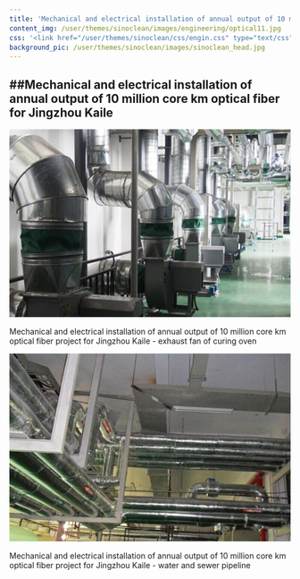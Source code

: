 ```yaml
---
title: 'Mechanical and electrical installation of annual output of 10 million core km optical fiber project for Jingzhou Kaile'
content_img: /user/themes/sinoclean/images/engineering/optical11.jpg
css: '<link href="/user/themes/sinoclean/css/engin.css" type="text/css" rel="stylesheet" />'
background_pic: /user/themes/sinoclean/images/sinoclean_head.jpg
---
```


##Mechanical and electrical installation of annual output of 10 million core km optical fiber for Jingzhou Kaile
---

![Pic1](/user/themes/sinoclean/images/engineering/optical11.jpg)


Mechanical and electrical installation of annual output of 10 million core km optical fiber project for Jingzhou Kaile - exhaust fan of curing oven

![Pic2](/user/themes/sinoclean/images/engineering/optical12.jpg)


Mechanical and electrical installation of annual output of 10 million core km optical fiber project for Jingzhou Kaile - water and sewer pipeline
